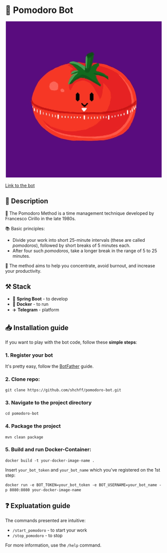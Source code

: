 # 🍅 Pomodoro Bot

<div align="center">
    <img width="500" src="assets/pomodoro-avatar.jpg" alt="pomodoro image"/>
</div>

[Link to the bot](https://telegram.me/pomodoro_concentration_bot)

## 📕 Description

🍅 The Pomodoro Method is a time management technique developed by Francesco Cirillo in the late 1980s.

📚 Basic principles:
- Divide your work into short 25-minute intervals (these are called _pomodoros_), followed by short breaks of 5 minutes each.
- After four such _pomodoros_, take a longer break in the range of 5 to 25 minutes.

🎯 The method aims to help you concentrate, avoid burnout, and increase your productivity.

## ⚒️ Stack

- 🌱 **Spring Boot** - to develop
- 🐋 **Docker** - to run
- ✈️ **Telegram** - platform

## 📥 Installation guide

If you want to play with the bot code, follow these **simple steps**:

### 1. Register your bot
It's pretty easy, follow the [BotFather](https://telegram.me/BotFather) guide.
### 2. Clone repo:
```shell
git clone https://github.com/shchff/pomodoro-bot.git
```
### 3. Navigate to the project directory
```shell
cd pomodoro-bot
```
### 4. Package the project
```shell
mvn clean package
```
### 5. Build and run Docker-Container:
```shell
docker build -t your-docker-image-name .
```
Insert `your_bot_token` and `your_bot_name` which you've registered on the 1st step:
```shell
docker run -e BOT_TOKEN=your_bot_token -e BOT_USERNAME=your_bot_name -p 8080:8080 your-docker-image-name
```

## ❓ Expluatation guide

The commands presented are intuitive:
- `/start_pomodoro` - to start your work
- `/stop_pomodoro` - to stop

For more information, use the `/help` command.

